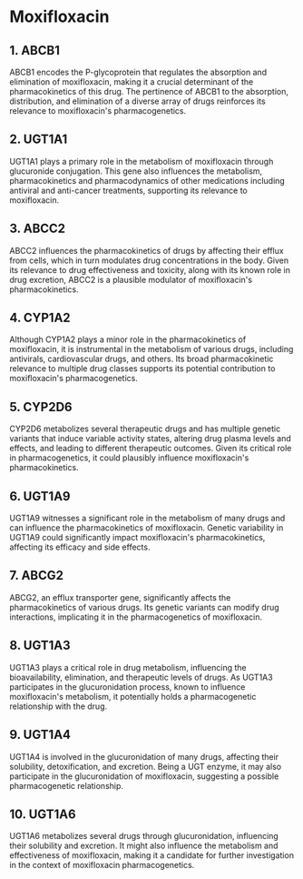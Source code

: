 # Moxifloxacin

## 1. ABCB1
ABCB1 encodes the P-glycoprotein that regulates the absorption and elimination of moxifloxacin, making it a crucial determinant of the pharmacokinetics of this drug. The pertinence of ABCB1 to the absorption, distribution, and elimination of a diverse array of drugs reinforces its relevance to moxifloxacin's pharmacogenetics.

## 2. UGT1A1
UGT1A1 plays a primary role in the metabolism of moxifloxacin through glucuronide conjugation. This gene also influences the metabolism, pharmacokinetics and pharmacodynamics of other medications including antiviral and anti-cancer treatments, supporting its relevance to moxifloxacin.

## 3. ABCC2
ABCC2 influences the pharmacokinetics of drugs by affecting their efflux from cells, which in turn modulates drug concentrations in the body. Given its relevance to drug effectiveness and toxicity, along with its known role in drug excretion, ABCC2 is a plausible modulator of moxifloxacin's pharmacokinetics.

## 4. CYP1A2
Although CYP1A2 plays a minor role in the pharmacokinetics of moxifloxacin, it is instrumental in the metabolism of various drugs, including antivirals, cardiovascular drugs, and others. Its broad pharmacokinetic relevance to multiple drug classes supports its potential contribution to moxifloxacin's pharmacogenetics.

## 5. CYP2D6
CYP2D6 metabolizes several therapeutic drugs and has multiple genetic variants that induce variable activity states, altering drug plasma levels and effects, and leading to different therapeutic outcomes. Given its critical role in pharmacogenetics, it could plausibly influence moxifloxacin's pharmacokinetics.

## 6. UGT1A9
UGT1A9 witnesses a significant role in the metabolism of many drugs and can influence the pharmacokinetics of moxifloxacin. Genetic variability in UGT1A9 could significantly impact moxifloxacin's pharmacokinetics, affecting its efficacy and side effects.

## 7. ABCG2
ABCG2, an efflux transporter gene, significantly affects the pharmacokinetics of various drugs. Its genetic variants can modify drug interactions, implicating it in the pharmacogenetics of moxifloxacin.

## 8. UGT1A3
UGT1A3 plays a critical role in drug metabolism, influencing the bioavailability, elimination, and therapeutic levels of drugs. As UGT1A3 participates in the glucuronidation process, known to influence moxifloxacin's metabolism, it potentially holds a pharmacogenetic relationship with the drug.

## 9. UGT1A4
UGT1A4 is involved in the glucuronidation of many drugs, affecting their solubility, detoxification, and excretion. Being a UGT enzyme, it may also participate in the glucuronidation of moxifloxacin, suggesting a possible pharmacogenetic relationship.

## 10. UGT1A6
UGT1A6 metabolizes several drugs through glucuronidation, influencing their solubility and excretion. It might also influence the metabolism and effectiveness of moxifloxacin, making it a candidate for further investigation in the context of moxifloxacin pharmacogenetics.

